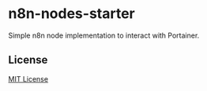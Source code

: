 # n8n-nodes-starter

Simple n8n node implementation to interact with Portainer.

## License

[MIT License](https://github.com/marcuson/n8n-portainer/blob/main/LICENSE.md)
